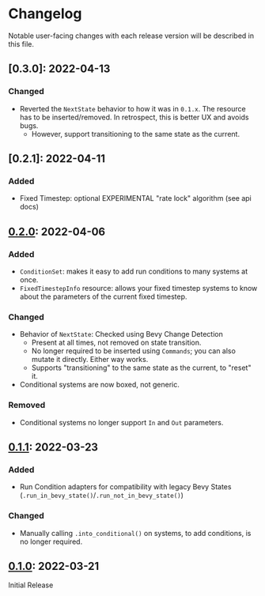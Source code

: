 # Changelog

Notable user-facing changes with each release version will be described in this file.

## [0.3.0]: 2022-04-13

### Changed
 - Reverted the `NextState` behavior to how it was in `0.1.x`. The resource has to be inserted/removed.
   In retrospect, this is better UX and avoids bugs.
   - However, support transitioning to the same state as the current.

## [0.2.1]: 2022-04-11

### Added

 - Fixed Timestep: optional EXPERIMENTAL "rate lock" algorithm (see api docs)

## [0.2.0]: 2022-04-06

### Added

 - `ConditionSet`: makes it easy to add run conditions to many systems at once.
 - `FixedTimestepInfo` resource: allows your fixed timestep systems to know about the parameters of the current fixed timestep.

### Changed
 - Behavior of `NextState`: Checked using Bevy Change Detection
   - Present at all times, not removed on state transition.
   - No longer required to be inserted using `Commands`; you can also mutate it directly. Either way works.
   - Supports "transitioning" to the same state as the current, to "reset" it.
 - Conditional systems are now boxed, not generic.

### Removed
 - Conditional systems no longer support `In` and `Out` parameters.

## [0.1.1]: 2022-03-23

### Added
 - Run Condition adapters for compatibility with legacy Bevy States (`.run_in_bevy_state()`/`.run_not_in_bevy_state()`)

### Changed
 - Manually calling `.into_conditional()` on systems, to add conditions, is no longer required.

## [0.1.0]: 2022-03-21

Initial Release

[0.2.0]: https://github.com/IyesGames/iyes_loopless/tree/v0.2.0
[0.1.1]: https://github.com/IyesGames/iyes_loopless/tree/v0.1.1
[0.1.0]: https://github.com/IyesGames/iyes_loopless/tree/v0.1.0
